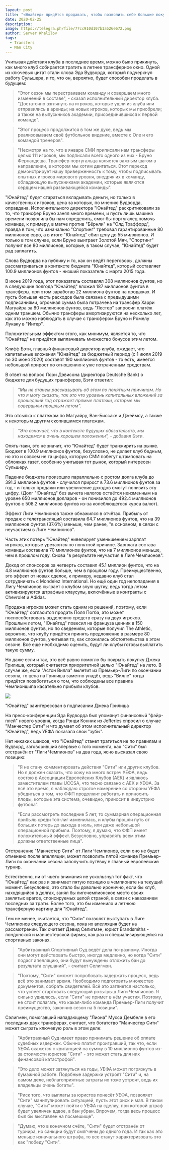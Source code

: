 ```yaml
---
layout: post
title: "«Юнайтед» придётся продавать, чтобы позволить себе большие покупки летом."
date: 2020-02-25
description: 
image: https://telegra.ph/file/77cc910d107b1a526e672.png
author: Server Khalilov
tags: 
  - Transfers
  - Man City
---
```



Учитывая действия клуба в последнее время, можно было прикинуть, как много клуб собирается тратить в летнее трансферное окно. Одной из ключевых цитат стали слова Эда Вудворда, который подчеркнул работу Сульшера, и то, что он, вероятно, будет способен проделать в будущем:

> "Этот сезон мы перестраиваем команду и совершаем много изменений в составе", - сказал исполнительный директор клуба. "Достаточно взглянуть на игроков, которые ушли из клуба или отправились в аренды; на новых игроков, которых мы приобрели; а также на выпускников академии, присоединившихся к первой команде".

> "Этот процесс продолжится в том же духе, ведь мы реализовываем своё футбольное видение, вместе с Оле и его командой тренеров".

> "Несмотря на то, что в январе СМИ приписали нам трансферы целых 111 игроков, мы подписали всего одного из них - Бруно Фернандеша. Трансфер португальца является важным шагом в направлении, в котором мы хотим двигаться. Этот переход демонстрирует нашу приверженность к тому, чтобы подписывать опытных игроков мирового уровня, внедряя их в команду, обладающую выпускниками академии, которые являются сердцем нашей развивающейся команды".

"Юнайтед" будет стараться вкладывать деньги, но только в качественных игроков, цена за которых, по мнению Вудворда, оправдана. Исполнительного директора "Юнайтед" раскритиковали за то, что трансфер Бруно занял много времени, и пусть лишь машина времени позволила бы нам определить, смог бы португалец помочь команде, к примеру, в матче против "Бёрнли" на "Олд Траффорд", правда в том, что изначально "Спортинг" требовал гарантированные 80 миллионов евро, а в итоге "Юнайтед" сбил цену до 55 миллионов. И только в том случае, если Бруно выиграет Золотой Мяч, "Спортинг" получит все 80 миллионов, которые, в таком случае, "Юнайтед" будет рад заплатить.

Слова Вудворда на публику и то, как он ведёт переговоры, должны рассматриваться в контексте бюджета "Юнайтед", который составляет 100.9 миллионов фунтов - низший показатель с марта 2015 года.

В июне 2019 года, этот показатель составлял 308 миллионов фунтов, но в следующие полгода "Юнайтед" вложил 187 миллионов фунтов в трансферы, при этом заработав 22 миллиона фунтов на продажах. И пусть большая часть расходов была связана с предыдущими подписаниями, огромная сумма была потрачена на трансфер Харри Магуайра за 80 миллионов фунтов, ведь "Лестер" запросил платёж одним траншем. Обычно трансферы амортизируются на несколько лет, как это можно наблюдать в случае с трансфером Бруно и Ромелу Лукаку в "Интер".

Положительным эффектом этого, как минимум, является то, что "Юнайтед" не придётся выплачивать множество бонусов этим летом.

Клифф Бэти, главный финансовый директор клуба, ожидает, что капитальные вложения "Юнайтед" за бюджетный период (с 1 июля 2019 по 30 июня 2020) составят 190 миллионов фунтов - то есть, имеется небольшой прирост по отношению к уже потраченным средствам.

В ответ на вопрос Лори Дэвисона (директора Deutsche Bank) о бюджете для будущих трансферов, Бэти ответил:

> _"Мы не станем рассказывать об этом по понятным причинам. Но что я могу сказать, так это что уровень капитальных вложений за прошедший год отражает прямые платежи, которые мы совершили прошлым летом"._

Это отсылка к платежам по Магуайру, Ван-Биссаке и Джеймсу, а также к некоторым другим скопившимся платежам.

> _"Это означает, что в контексте будущих обязательств, мы находимся в очень хорошем положении", -_ добавил Бэти.

Опять-таки, это не значит, что "Юнайтед" будет транжирить на рынке. Бюджет в 100.9 миллионов фунтов, безусловно, не делает клуб бедным, но это и совсем не та цифра, которую СМИ побегут штамповать на обложках газет, особенно учитывая тот рынок, который интересен Сульшеру.

Падение бюджета произошло параллельно с ростом долга клуба до 391.3 миллиона фунтов - случился прирост в 73.6 миллионов фунтов за год - и только продажи или увеличение доходов смогут понизить эту цифру. (Долг "Юнайтед" без вычета налогов остаётся неизменным на уровне 650 миллионов долларов - он понизился до 492.4 миллионов фунтов с 508.2 миллионов фунтов из-за колеблющегося курса валют).

Эффект Лиги Чемпионов также обнажился в отчётах. Прибыль от продаж с телетрансляций составила 64.7 миллионов фунтов, что на 39 миллионов фунтов (37.6%) меньше, чем ранее, "в основном, в связи с неучастием в Лиге Чемпионов".

Часть этих потерь "Юнайтед" нивелирует уменьшением зарплат игроков, которые урезаются по понятной причине. Зарплата состава команды составила 70 миллионов фунтов, что на 7 миллионов меньше, чем в прошлом году. Снова "в результате неучастия в Лиге Чемпионов".

Доход от спонсоров за четверть составил 45.1 миллион фунтов, что на 4.8 миллионов фунтов больше, чем в прошлом году. Преимущественно, это эффект от новых сделок, к примеру, недавно клуб стал сотрудничать с Mondelez International. Но ещё один год непопадания в Лигу Чемпионов сыграет с клубом злую шутку, ведь тогда летом активизируются штрафные клаусулы, включённые в контракты с Chevrolet и Adidas.

Продажа игроков может стать одним из решений, поэтому, если "Юнайтед" согласится продать Поля Погба, это может поспособствовать выделению средств сразу на двух игроков. Прошлым летом, "Юнайтед" повесил на француза ценник в 150 миллионов фунтов, но по сведениям, которые получил The Athletic, вероятно, что клубу придётся принять предложение в размере 80 миллионов фунтов, учитывая то, как сложились обстоятельства в этом сезоне. Всё ещё необходимо оценить, будут ли клубы готовы выплатить такую сумму.

Но даже если и так, это всё равно помогло бы покрыть покупку Джека Грилиша, который считается приоритетной целью "Юнайтед" на лето. В случае же, если "Астон Вилла" вылетит из Премьер-Лиги по окончании сезона, то цена на Грилиша заметно упадёт, ведь "Вилле" тогда придётся позаботиться о том, что соблюдены все правила Чемпионшипа касательно прибыли клубов.

![](https://cdn.theathletic.com/app/uploads/2020/02/25143858/GREALISH-1.jpg)

"Юнайтед" заинтересован в подписании Джека Грилиша

На пресс-конференции Эда Вудворда был упомянут финансовый "фэйр-плей" нового уровня, когда Рэнди Конник из Jefferies спросил о случае "Манчестер Сити" и что думает об этом исполнительный директор "Юнайтед", ведь УЕФА показала свои "зубы".

Нет никаких шансов, что "Юнайтед" станет тратиться не по правилам и Вудворд, заговоривший впервые с того момента, как "Сити" был отстранён от "Лиги Чемпионов" на два года, ясно высказал свою позицию:

> "Я не стану комментировать действия "Сити" или других клубов. Но я должен сказать, что хожу на много встреч УЕФА, ведь состою в Ассоциации Европейских Клубов (АЕК) и являюсь заместителем главы UCCSA, что тесно связано с АЕК и УЕФА. За всё это время, я наблюдаю строгое намерение со стороны УЕФА убедиться в том, что ФФП продолжит работать и приносить плоды, которые эта система, очевидно, приносит в индустрию футбола".

> "Если рассмотреть последние 5 лет, то суммарная операционная прибыль среди топ-лиг изменилась, и клубы прошли путь от больших потерь до выхода в ноль, или даже небольшой операционной прибыли. Поэтому, я думаю, что ФФП имеет положительный эффект. Безусловно, управлять всем этим должны ответственные лица".

Отстранение "Манчестер Сити" от Лиги Чемпионов, если оно не будет отменено после апелляции, может позволить пятой команде Премьер-Лиги по окончании сезона заполучить путёвку в главный европейский турнир.

Естественно, ни от чьего внимания не ускользнул тот факт, что "Юнайтед" как раз и занимает пятую позицию в чемпионате на текущий момент. Безусловно, это стало бы довольно иронично, если бы клуб, находящийся в долгах, занял бы лигочемпионское место своих заклятых врагов, спонсируемых целой страной, в связи с наказанием последних за траты. Более того, это бы изменило и летнюю трансферную картину для "Юнайтед".

Тем не менее, считается, что "Сити" позволят выступать в Лиге Чемпионов следующего сезона, пока их апелляция будет на рассмотрении. Так считает Дэвид Селигмэн, юрист Brandsmiths - лондонской и манчестерской фирмы, как раз и специализирующейся на спортивных законах.

> "Арбитражный Спортивный Суд ведёт дела по-разному. Иногда они могут действовать быстро, иногда медленно, но когда "Сити" подаст апелляцию, они будут вынуждены отложить бан до результата слушаний", - считает Селигмэн.

> "Поэтому, "Сити" сможет попробовать задержать процесс, ведь всё это занимает время. Необходимо подготовить множество документов, собрать свидетелей. Всё это затянется настолько, что успеет стартовать следующий розыгрыш Лиги Чемпионов. Я сильно удивлюсь, если "Сити" не примет в нём участия. Поэтому, не стоит полагать, что какая-либо команда Премьер-Лиги получит преимущество, закончив сезон на 5 позиции".

Сэлигмен, помогавший нападающему "Лиона" Мусса Дембеле в его последних двух трансферах, считает, что богатство "Манчестер Сити" может сыграть ключевую роль в этом деле:

> "Арбитражный Суд имеет право принимать решение об оплате судебных издержек. Обычно платит проигравший, так что, если УЕФА окажется с квитанцией на сумму в 10 миллионов фунтов из-за стоимости юристов "Сити" - это может стать для них финансовой катастрофой".

> "Это дело может затянуться на годы, УЕФА может погрязнуть в бумажной работе. Подобные задержки устроят "Сити" и, на самом деле, неблагоприятные затраты их тоже устроят, ведь их владельцы очень богаты".

> "Риск того, что выплаты за юристов понесёт УЕФА, позволяет "Сити" манипулировать ситуацией, пусть этот риск и мал. В таком случае, "Сити" может пойти с УЕФА на сделку, при которой штраф будет увеличен вдвое, а бан убран. Впрочем, тогда весь процесс был бы выставлен на посмешище".

> "Думаю, что в конечном счёте, "Сити" будет отстранён от турнира, но санкции будут смягчены до одного года. И так как это меньше изначального штрафа, то все станут характеризовать это как "победу "Сити".
